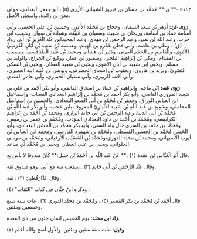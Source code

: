 ٥١٤٢ -** ق:** مُحَمَّد بن حسان بن فيروز الشيباني الأزرق (٥) ، أبو جعفر البغدادي، مولى معن بن زائدة، واسطي الأصل.

**رَوَى عَن:** أزهر بْن سعد السمان، وحجاج بن مُحَمَّد الأَعور، وحسين بْن علي الجعفي، وأبي أسامة حماد بن أسامة، وريحان بن سَعِيد، وسفيان ين عُيَيْنَة، وشبابة بْن سوار، وشعيب ابن حرب، وعبد الله بْن نمير، وعبد الرحمن بْن مهدي، وعبد المجيدابن عَبْد الْعَزِيزِ بْن أَبي رواد (ق) ، وعلي بن عاصم، وأبي قطن عَمْرو بن الهيثم، وعنبسة بْنُ سَعِيد بْنِ أَبَانٍ الْقُرَشِيُّ الأُمَوِي، والْقَاسِمِ بن الحكم العرني، وكثير بْن هشام، ومحمد بْن عُبَيد الطنافسي، ومصعب بن المقدام، ومكي بْن إِبْرَاهِيمَ البلخي، ومنصور بْن عمار، ووكيع بْن الجراح، والوليد بن مسلم، ويحيى ابن سَعِيد بن أبان الأُمَوِي، ويحيى بْن سَعِيد القطان، ويحيى بْن السكن البَصْرِيّ، ويزيد بن هارون، ويعقوب بْن إسحاق الحضرمي، ويونس بن عُبَيد الله العميري، وأبي أَحْمَد الزبيري، وأبي سفيان الحميري، وأبي عامر العقدي.

**رَوَى عَنه:** ابْن ماجه، وإبراهيم بْن حماد بن إسحاق القاضي، وأبو بكر أَحْمَد بن علي بن سَعِيد المروزي القاضي، وأبو بكر أحمد بن مُحَمَّد بن إِبْرَاهِيم البغدادي القصاب، وإسماعيل ابن العباس الوراق، وجعفر بْن مُحَمَّد بن أَبي الصعو البغدادي، والحسين بن إسماعيل المحاملي، وسَعِيد بن عَبد اللَّهِ بْن سَعِيد الأَنْبارِيّ المعروف بابن عجب، وأبو بَكْر عَبد اللَّهِ بْن مُحَمَّد بْن أَبي الدنيا، وعبد الرحمن بْن أَبي حاتم الرازي، ومحمد بْن أَحْمَد بن إِبْرَاهِيم الكرابيسي، ومُحَمَّد بن أَحْمَد بن داود البغدادي المؤدب، ومُحَمَّد بن جعفر بن رميس، ومُحَمَّد بن حامد بن السري خال ولد السني، وأبو بكر مُحَمَّد بن الْحَسَن البغدادي، وأبو الْحَسَن مُحَمَّد بن الحسين القنبيطي، ومُحَمَّد بن شهمرد الفارسي، ومحمد ابن العباس بْن أيوب الأصبهاني، ومحمد بْن مخلد الدوري،ومُحَمَّد بْن المُسَيَّب الأرغياني، ومُحَمَّد بن موسى الحلواني، ويحيى بن علي العطار، ويحيى بن مُحَمَّد بْن صاعد.

قال أَبُو الْعَبَّاس بْن عقدة (١) ،** عَنْ عَبد اللَّهِ بن أَحْمَدَ بْن حنبل:** كَانَ صدوقا لا بأس بِهِ.

وَقَال عَبْد الرَّحْمَنِ بْن أَبي حَاتِم (٢) : سمعت منه مع أبي، وهو صدوق ثقة.

وَقَال الدَّارَقُطنِيّ (٣) : ثقة.

وذكره ابنُ حِبَّان في كتاب "الثقات" (٤) .

قال أَحْمَد بْن مُحَمَّد بن بكر القصير (٥) ، ومُحَمَّد بن مخلد الدوري (٦) : مات سنة سبع وخمسين ومئتين.

**زاد ابن مخلد:** يوم الخميس لثمان خلون من ذي القعدة.

**وقيل:** مات سنة ستين ومئتين. والأول أصح والله أعلم (٧)